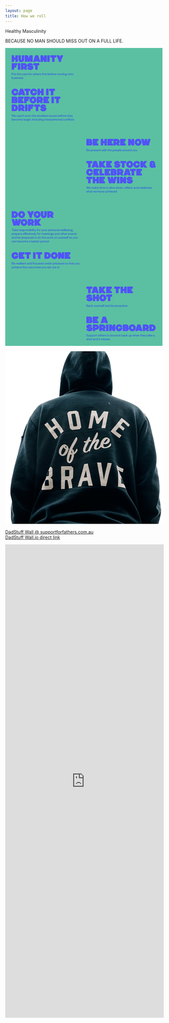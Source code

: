 ```yaml
---
layout: page
title: How we roll
---
```


Healthy Masculinity


BECAUSE NO MAN SHOULD MISS OUT ON A FULL LIFE.

![HowWeRoll](/assets/HowWeRoll.jpg)   

![](/assets/Home-of-The-Brave-Crop-Edited.png)

[DadStuff Wall @ supportforfathers.com.au](https://supportforfathers.com.au/dadstuffwall/)   
[DadStuff Wall.io direct link](https://my.walls.io/DadStuff?nobackground=1&show_header=0)  

<iframe loading="lazy" title="The DadStuff wall – The Social Wall for Everyone – Walls.io" src="https://my.walls.io/DadStuff?nobackground=1&amp;show_header=0" width="848" height="1500" frameborder="0" allowfullscreen="allowfullscreen" style="width:100%;height:1500px;border:0"></iframe>